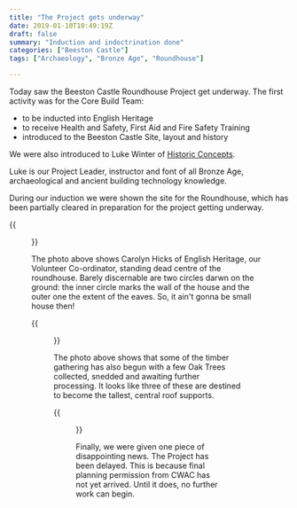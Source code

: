 ```yaml
---
title: "The Project gets underway"
date: 2019-01-10T10:49:19Z
draft: false
summary: "Induction and indoctrination done"
categories: ["Beeston Castle"]
tags: ["Archaeology", "Bronze Age", "Roundhouse"]

---
```

Today saw the Beeston Castle Roundhouse Project get underway. The first activity was for the 
Core Build Team:

* to be inducted into English Heritage
* to receive Health and Safety, First Aid and Fire Safety Training
* introduced to the Beeston Castle Site, layout and history

We were also introduced to Luke Winter of [Historic Concepts](https://historicconcepts.co.uk/). 

Luke is our Project Leader, instructor and font of all Bronze Age, archaeological and ancient building technology knowledge.

During our induction we were shown the site for the Roundhouse, which has been partially cleared in 
preparation for the project getting underway.

{{<figure src="../theSiteCleared.jpg" caption="The Partially prepared site for the Roundhouse" >}}

The photo above shows Carolyn Hicks of English Heritage, our Volunteer Co-ordinator, standing dead centre of 
the roundhouse. Barely discernable are two circles darwn on the ground: the inner circle marks the wall of 
the house and the outer one the extent of the eaves. So, it ain't gonna be small house then!

{{<figure src="../roofPostsInWaiting.jpg" caption="Potential Roof Posts?" >}}

The photo above shows that some of the timber gathering has also begun with a few Oak Trees collected,
snedded and awaiting further processing. It looks like three of these are destined to become the 
tallest, central roof supports.

{{<figure src="../before-work-started.jpg" 
caption="This is what the quarry site looked like prior to the Roundhouse Project. The photo is taken from alomost the same position as the first photo on this page.">}}

Finally, we were given one piece of disappointing news. The Project has been delayed. This is 
because final planning permission from CWAC has not yet arrived. Until it does, no further 
work can begin.